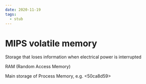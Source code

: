 ```yaml
---
date: 2020-11-19
tags: 
  - stub
---
```


# MIPS volatile memory

Storage that loses information when electrical power is interrupted

RAM (Random Access Memory)

Main storage of Process Memory, e.g. <50ca8d59>

